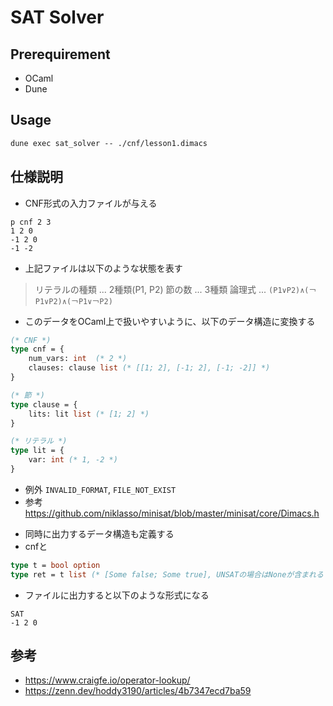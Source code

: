 # SAT Solver

## Prerequirement

- OCaml
- Dune

## Usage

```ml
dune exec sat_solver -- ./cnf/lesson1.dimacs
```

## 仕様説明

- CNF形式の入力ファイルが与える

```dimacs
p cnf 2 3
1 2 0
-1 2 0
-1 -2
```

- 上記ファイルは以下のような状態を表す

> リテラルの種類 ... 2種類(P1, P2)
> 節の数 ... 3種類
> 論理式 ... `(P1∨P2)∧(￢P1∨P2)∧(￢P1∨￢P2)`

- このデータをOCaml上で扱いやすいように、以下のデータ構造に変換する

```ocaml
(* CNF *)
type cnf = {
    num_vars: int  (* 2 *)
    clauses: clause list (* [[1; 2], [-1; 2], [-1; -2]] *)
}

(* 節 *)
type clause = {
    lits: lit list (* [1; 2] *)
}

(* リテラル *)
type lit = {
    var: int (* 1, -2 *)
}
```

* 例外 `INVALID_FORMAT`, `FILE_NOT_EXIST`
* 参考 <https://github.com/niklasso/minisat/blob/master/minisat/core/Dimacs.h>

- 同時に出力するデータ構造も定義する
- cnfと

```ocaml
type t = bool option
type ret = t list (* [Some false; Some true], UNSATの場合はNoneが含まれる *)
```

- ファイルに出力すると以下のような形式になる

```
SAT
-1 2 0
```

## 参考

- <https://www.craigfe.io/operator-lookup/>
- <https://zenn.dev/hoddy3190/articles/4b7347ecd7ba59>
